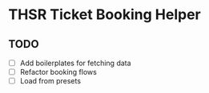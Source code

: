 # THSR Ticket Booking Helper

## TODO

- [ ] Add boilerplates for fetching data
- [ ] Refactor booking flows
- [ ] Load from presets
